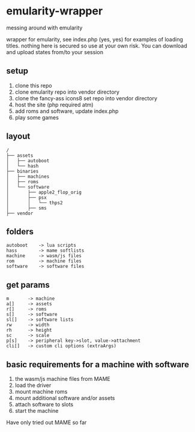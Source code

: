 # emularity-wrapper
messing around with emularity

wrapper for emularity, see index.php (yes, yes) for examples of loading titles. nothing here is secured so use at your own risk. You can download and upload states from/to your session

## setup
1. clone this repo
2. clone emularity repo into vendor directory
2. clone the fancy-ass icons8 set repo into vendor directory
3. host the site (php required atm)
4. add roms and software, update index.php
4. play some games

## layout
```
/
├── assets
│   ├── autoboot
│   └── hash
├── binaries
│   ├── machines
│   ├── roms
│   └── software
│       ├── apple2_flop_orig
│       ├── psx
│       │   └── thps2
│       ├── sms
├── vendor
```

## folders
```
autoboot    -> lua scripts
hass        -> mame softlists
machine     -> wasm/js files
rom         -> machine files
software    -> software files
```

## get params
```
m       -> machine
a[]     -> assets
r[]     -> roms
s[]     -> software
sl[]    -> software lists
rw      -> width
rh      -> height
sc      -> scale
p[s]    -> peripheral key->slot, value->attachment
cli[]   -> custom cli options (extraArgs)
```


## basic requirements for a machine with software
1. the wasm/js machine files from MAME
2. load the driver
3. mount machine roms
4. mount additional software and/or assets 
5. attach software to slots
6. start the machine


Have only tried out MAME so far